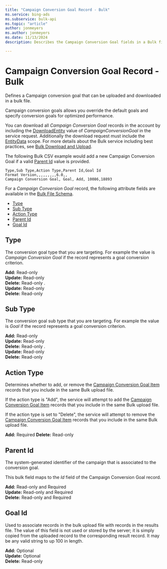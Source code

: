 ```yaml
---
title: "Campaign Conversion Goal Record - Bulk"
ms.service: bing-ads
ms.subservice: bulk-api
ms.topic: "article"
author: jonmeyers
ms.author: jonmeyers
ms.date: 11/13/2024
description: Describes the Campaign Conversion Goal fields in a Bulk file.

---
```

# Campaign Conversion Goal Record - Bulk

Defines a Campaign conversion goal that can be uploaded and downloaded in a bulk file.

Campaign conversion goals allows you override the default goals and specify conversion goals for optimized performance.

You can download all *Campaign Conversion Goal* records in the account by including the [DownloadEntity](downloadentity.md) value of *CampaignConversionGoal* in the service request. Additionally the download request must include the [EntityData](datascope.md#entitydata) scope. For more details about the Bulk service including best practices, see [Bulk Download and Upload](../guides/bulk-download-upload.md).

The following Bulk CSV example would add a new Campaign Conversion Goal if a valid [Parent Id](#parentid) value is provided. 

```csv
Type,Sub Type,Action Type,Parent Id,Goal Id
Format Version,,,,,,,,,6.0,,
Campaign Conversion Goal, Goal, Add, 10086,18893
```

For a *Campaign Conversion Goal* record, the following attribute fields are available in the [Bulk File Schema](bulk-file-schema.md). 

- [Type](#type)
- [Sub Type](#subtype)
- [Action Type](#actiontype)
- [Parent Id](#parentid)
- [Goal Id](#goalid)



## <a name="type"></a>Type
The conversion goal type that you are targeting. For example the value is *Campaign Conversion Goal* if the record represents a goal conversion criterion.

**Add:** Read-only  
**Update:** Read-only  
**Delete:** Read-only  .  
**Update:** Read-only  
**Delete:** Read-only  


## <a name="subtype"></a>Sub Type
The conversion goal sub type that you are targeting. For example the value is *Goal* if the record represents a goal conversion criterion.

**Add:** Read-only  
**Update:** Read-only  
**Delete:** Read-only  .  
**Update:** Read-only  
**Delete:** Read-only  


## <a name="actiontype"></a>Action Type
Determines whether to add, or remove the [Campaign Conversion Goal Item](campaign-conversion-goal.md) records that you include in the same Bulk upload file. 

If the action type is "Add", the service will attempt to add the [Campaign Conversion Goal Item](campaign-conversion-goal.md) records that you include in the same Bulk upload file. 

If the action type is set to "Delete", the service will attempt to remove the [Campaign Conversion Goal Item](campaign-conversion-goal.md) records that you include in the same Bulk upload file. 


**Add:** Required
**Delete:** Read-only  

## <a name="parentid"></a>Parent Id
The system-generated identifier of the campaign that is associated to the conversion goal.

This bulk field maps to the *Id* field of the Campaign Conversion Goal record.

**Add:** Read-only and Required    
**Update:** Read-only and Required  
**Delete:** Read-only and Required  


## <a name="goalid"></a>Goal Id
Used to associate records in the bulk upload file with records in the results file. The value of this field is not used or stored by the server; it is simply copied from the uploaded record to the corresponding result record. It may be any valid string to up 100 in length.

**Add:** Optional  
**Update:** Optional    
**Delete:** Read-only  
 


